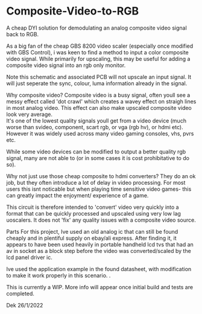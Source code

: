# Composite-Video-to-RGB
A cheap DYI solution for demodulating an analog composite video signal back to RGB.

As a big fan of the cheap GBS 8200 video scaler (especially once modified with GBS Control), i was keen to find a method to input a color composite video signal.
While primarily for upscaling, this may be useful for adding a composite video signal into an rgb only monitor.

Note this schematic and associated PCB will not upscale an input signal.  It will just seperate the  sync, colour, luma information already in the signal.

Why composite video?
Composite video is a busy signal, often youll see a messy effect called 'dot crawl' which creates a wavey effect on straigh lines in most analog video. This effect can also make upscaled composite video look very average.  
It's one of the lowest quality signals youll get from a video device (much worse than svideo, component, scart rgb, or vga (rgb hv), or hdmi etc).
However it was widely used across many video gaming consoles, vhs, pvrs etc.

While some video devices can be modified to output a better quality rgb signal, many are not able to (or in some cases it is cost prohibitative to do so).

Why not just use those cheap composite to hdmi converters?
They do an ok job, but they often introduce a lot of delay in video processing. For most users this isnt noticable but when playing time sensitive video games- this can greatly impact the enjoyment/ experience of a game.


This circuit is therefore intended to 'convert' video very quickly into a format that can be quickly processed and upscaled using very low lag uoscalers.  It does not 'fix' any quality issues with a composite video source.




Parts
For this project, Ive used an old analog ic that can still be found cheaply and in plentiful supply on ebay/ali express.
After finding it, it appears to have been used heavily in portable handheld lcd tvs that had an av in socket as a block step before the video was converted/scaled by the lcd panel driver ic.

Ive used the application example in the found datasheet, with modification to make it work properly in this scenario.
.



This is currently a WIP. More info will appear once initial build and tests are completed.

Dek 26/1/2022
